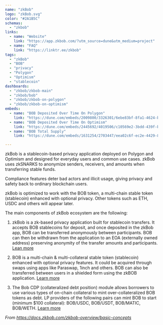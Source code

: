 ```yaml
---
name: "zkBob"
logo: "zkBob.svg"
color: "#2A1B5C"
schemas:
  - "zkbob"
links:
  - name: "Website"
    link: "https://app.zkbob.com/?utm_source=dune&utm_medium=project"
  - name: "FAQ"
    link: "https://linktr.ee/zkbob"
tags:
  - "zkBob"
  - "BOB"
  - "privacy"
  - "Polygon"
  - "Optimism"
  - "stablecoin"
dashboards:
  - "zkbob/zkbob-main"
  - "zkbob/bob"
  - "zkbob/zkbob-on-polygon"
  - "zkbob/zkbob-on-optimism"
embeds:
  - name: "BOB Deposited Over Time On Polygon"
    link: "https://dune.com/embeds/2009800/3326301/6ebe83bf-8fa1-4624-b18b-c560c38a8877"
  - name: "BOB Deposited Over Time On Optimism"
    link: "https://dune.com/embeds/2445692/4019506/c10569e2-3bdd-439f-bec4-ee360132a129"
  - name: "BOB Total Supply"
    link: "https://dune.com/embeds/1631254/2703447/eea02c6f-ec2e-4429-8d50-0154b3846178"

---
```


zkBob is a stablecoin-based privacy application deployed on Polygon and Optimism and designed for everyday users and common use cases. zkBob uses zkSNARKS to anonymize senders, receivers, and amounts when transferring stable funds.

Compliance features deter bad actors and illicit usage, giving privacy and safety back to ordinary blockchain users.

zkBob is optimized to work with the BOB token, a multi-chain stable token (stablecoin) enhanced with optional privacy. Other tokens such as ETH, USDC and others will appear later.

The main components of zkBob ecosystem are the following:

1. zkBob is a zk-based privacy application built for stablecoin transfers. It accepts BOB stablecoins for deposit, and once deposited in the zkBob app, BOB can be transferred anonymously between participants. BOB can then be withdrawn from the application to an EOA (externally owned address) preserving anonymity of the transfer amounts and participants. [Lean more](https://docs.zkbob.com/zkbob-overview/readme)

2. BOB is a multi-chain & multi-collateral stable token (stablecoin) enhanced with optional privacy features. It could be acquired through swaps using apps like Paraswap, 1inch and others. BOB can also be transferred between users in a shielded form using the zkBOB application. [Learn more](https://bob-docs.zkbob.com/)

3. The Bob CDP (collateralized debt position) module allows borrowers to use various types of on-chain collateral to mint over-collateralized BOB tokens as debt. LP providers of the following pairs can mint BOB to start (minimum $100 collateral): BOB/USDC, BOB/USDT, BOB/MATIC, BOB/WETH. [Learn more](https://bob-docs.zkbob.com/bob-cdp/about)


*From https://docs.zkbob.com/zkbob-overview/basic-concepts*
